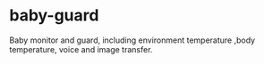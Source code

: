 # baby-guard
Baby monitor and guard, including environment temperature ,body temperature, voice and image transfer.
